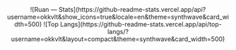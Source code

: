 <center>
![Ruan — Stats](https://github-readme-stats.vercel.app/api?username=okkvlt&show_icons=true&locale=en&theme=synthwave&card_width=500)
![Top Langs](https://github-readme-stats.vercel.app/api/top-langs/?username=okkvlt&layout=compact&theme=synthwave&card_width=500)
</center>
<!--
**okkvlt/okkvlt** is a ✨ _special_ ✨ repository because its `README.md` (this file) appears on your GitHub profile.

Here are some ideas to get you started:

- 🔭 I’m currently working on ...
- 🌱 I’m currently learning ...
- 👯 I’m looking to collaborate on ...
- 🤔 I’m looking for help with ...
- 💬 Ask me about ...
- 📫 How to reach me: ...
- 😄 Pronouns: ...
- ⚡ Fun fact: ...
-->

